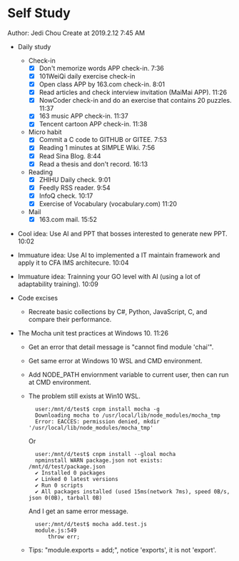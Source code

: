 # Self Study

Author: Jedi Chou
Create at 2019.2.12 7:45 AM

* Daily study
  * Check-in
    -[x] Don't memorize words APP check-in. 7:36
    -[x] 101WeiQi daily exercise check-in
    -[x] Open class APP by 163.com check-in. 8:01
    -[x] Read articles and check interview invitation (MaiMai APP). 11:26
    -[x] NowCoder check-in and do an exercise that contains 20 puzzles. 11:37
    -[x] 163 music APP check-in. 11:37
    -[x] Tencent cartoon APP check-in. 11:38

  * Micro habit
    -[x] Commit a C code to GITHUB or GITEE. 7:53
    -[x] Reading 1 minutes at SIMPLE Wiki. 7:56
    -[x] Read Sina Blog. 8:44
    -[x] Read a thesis and don't record. 16:13

  * Reading
    -[x] ZHIHU Daily check. 9:01
    -[x] Feedly RSS reader. 9:54
    -[x] InfoQ check. 10:17
    -[x] Exercise of Vocabulary (vocabulary.com) 11:20

  * Mail
    -[x] 163.com mail. 15:52

* Cool idea: Use AI and PPT that bosses interested to generate new PPT. 10:02
* Immuature idea: Use AI to implemented a IT maintain framework and apply it to CFA IMS architecure. 10:04
* Immuature idea: Trainning your GO level with AI (using a lot of adaptability training). 10:09
* Code excises
  * Recreate basic collections by C#, Python, JavaScript, C, and compare their performance.

* The Mocha unit test practices at Windows 10. 11:26
  * Get an error that detail message is "cannot find module 'chai'".
  * Get same error at Windows 10 WSL and CMD environment.
  * Add NODE_PATH enviornment variable to current user, then can run at CMD environment.
  * The problem still exists at Win10 WSL.

    ```shell
      user:/mnt/d/test$ cnpm install mocha -g
      Downloading mocha to /usr/local/lib/node_modules/mocha_tmp
      Error: EACCES: permission denied, mkdir '/usr/local/lib/node_modules/mocha_tmp'
    ```

    Or

    ```shell
      user:/mnt/d/test$ cnpm install --gloal mocha
      npminstall WARN package.json not exists: /mnt/d/test/package.json
      ✔ Installed 0 packages
      ✔ Linked 0 latest versions
      ✔ Run 0 scripts
      ✔ All packages installed (used 15ms(network 7ms), speed 0B/s, json 0(0B), tarball 0B)
    ```

    And I get an same error message.

    ```shell
      user:/mnt/d/test$ mocha add.test.js
      module.js:549
          throw err;
    ```

  * Tips: "module.exports = add;", notice 'exports', it is not 'export'.
